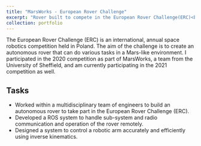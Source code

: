 ```yaml
---
title: "MarsWorks - European Rover Challenge"
excerpt: "Rover built to compete in the European Rover Challenge(ERC)<br/><img src='/images/portfolio/marsworks_robot.jpg'>"
collection: portfolio
---
```


The European Rover Challenge (ERC) is an international, annual space robotics competition held in Poland. 
The aim of the challenge is to create an autonomous rover that can do various tasks in a Mars-like environment. 
I participated in the 2020 competition as part of MarsWorks, a team from the University of Sheffield, and am currently participating in the 2021 competition as well.

## Tasks
* Worked within a multidisciplinary team of engineers to build an autonomous rover to take part in the European Rover Challenge (ERC).
* Developed a ROS system to handle sub-system and radio communication and operation of the rover remotely.
* Designed a system to control a robotic arm accurately and efficiently using inverse kinematics.
